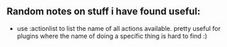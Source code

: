 ## Random notes on stuff i have found useful:

- use :actionlist to list the name of all actions available. pretty useful for plugins where the name of doing a specific thing is hard to find :)
